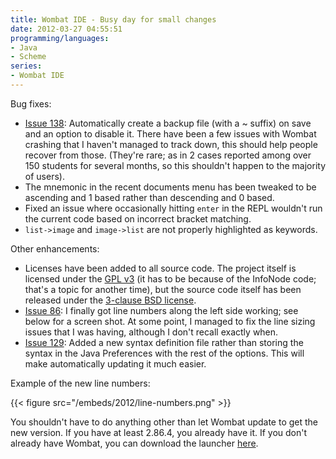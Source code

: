 ```yaml
---
title: Wombat IDE - Busy day for small changes
date: 2012-03-27 04:55:51
programming/languages:
- Java
- Scheme
series:
- Wombat IDE
---
```

Bug fixes:

* [Issue 138](https://code.google.com/p/wombat-ide/issues/detail?id=138 "Issue 138"): Automatically create a backup file (with a ~ suffix) on save and an option to disable it. There have been a few issues with Wombat crashing that I haven't managed to track down, this should help people recover from those. (They're rare; as in 2 cases reported among over 150 students for several months, so this shouldn't happen to the majority of users).
* The mnemonic in the recent documents menu has been tweaked to be ascending and 1 based rather than descending and 0 based.
* Fixed an issue where occasionally hitting `enter` in the REPL wouldn't run the current code based on incorrect bracket matching.
* `list->image` and `image->list` are not properly highlighted as keywords.


<!--more-->

Other enhancements:

* Licenses have been added to all source code. The project itself is licensed under the [GPL v3](https://www.gnu.org/copyleft/gpl.html "GPL v3") (it has to be because of the InfoNode code; that's a topic for another time), but the source code itself has been released under the [3-clause BSD license](http://www.opensource.org/licenses/bsd-3-clause "3-clause BSD License").
* [Issue 86](https://code.google.com/p/wombat-ide/issues/detail?id=86 "Issue 86"): I finally got line numbers along the left side working; see below for a screen shot. At some point, I managed to fix the line sizing issues that I was having, although I don't recall exactly when.
* [Issue 129](https://code.google.com/p/wombat-ide/issues/detail?id=129 "Issue 129"): Added a new syntax definition file rather than storing the syntax in the Java Preferences with the rest of the options. This will make automatically updating it much easier.

Example of the new line numbers:

{{< figure src="/embeds/2012/line-numbers.png" >}}

You shouldn't have to do anything other than let Wombat update to get the new version. If you have at least 2.86.4, you already have it. If you don't already have Wombat, you can download the launcher <a title="Wombat Launcher Download" href="http://www.cs.indiana.edu/cgi-pub/c211/wombat/">here</a>.